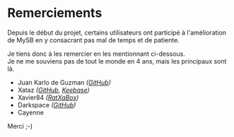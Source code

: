 # Remerciements

Depuis le début du projet, certains utilisateurs ont participé à l'amélioration de MySB en y consacrant pas mal de temps et de patiente.

Je tiens donc à les remercier en les mentionnant ci-dessous.  
Je ne me souviens pas de tout le monde en 4 ans, mais les principaux sont là.

* Juan Karlo de Guzman _\(_[_GitHub_](https://github.com/ItsAdventureTime)_\)_
* Xataz _\(_[_GitHub_](https://github.com/xataz)_,_ [_Keebase_](https://keybase.io/xataz)_\)_
* Xavier84 _\(_[_RatXaBox_](https://github.com/xavier84/RatXaBox)_\)_
* Darkspace _\(_[_GitHub_](https://github.com/Darkspac3)_\)_
* Cayenne

Merci ;-\)

